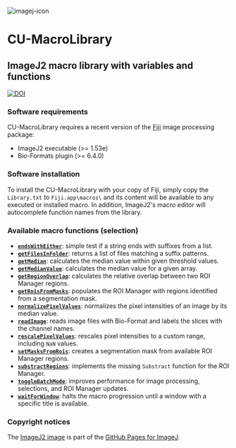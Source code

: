 ![imagej-icon](https://user-images.githubusercontent.com/19319377/120248289-bfaf7600-c233-11eb-92b1-7888bc28de61.png)

# CU-MacroLibrary
## ImageJ2 macro library with variables and functions
[![DOI](https://zenodo.org/badge/DOI/10.5281/zenodo.4885048.svg)](https://doi.org/10.5281/zenodo.4885048)

### Software requirements
CU-MacroLibrary requires a recent version of the [Fiji](https://fiji.sc/) image processing package:
* ImageJ2 executable (>= 1.53e)
* Bio-Formats plugin (>= 6.4.0)

### Software installation
To install the CU-MacroLibrary with your copy of Fiji, simply copy the `Library.txt`
to `Fiji.app\macros\` and its content will be available to any executed or installed macro.
In addition, ImageJ2's macro editor will autocomplete function names from the library.

### Available macro functions (selection)
* [**`endsWithEither`**](https://github.com/christianrickert/CU-MacroLibrary/blob/main/Library.txt#L91): simple test if a string ends with suffixes from a list.
* [**`getFilesInFolder`**](https://github.com/christianrickert/CU-MacroLibrary/blob/main/Library.txt#L150): returns a list of files matching a suffix patterns.
* [**`getMedian`**](https://github.com/christianrickert/CU-MacroLibrary/blob/main/Library.txt#L176): calculates the median value within given threshold values.
* [**`getMedianValue`**](https://github.com/christianrickert/CU-MacroLibrary/blob/main/Library.txt#L197): calculates the median value for a given array.
* [**`getRegionOverlap`**](https://github.com/christianrickert/CU-MacroLibrary/blob/main/Library.txt#L253): calculates the relative overlap between two ROI Manager regions.
* [**`getRoisFromMasks`**](https://github.com/christianrickert/CU-MacroLibrary/blob/main/Library.txt#L284): populates the ROI Manager with regions identified from a segmentation mask.
* [**`normalizePixelValues`**](https://github.com/christianrickert/CU-MacroLibrary/blob/main/Library.txt#L575): normalizes the pixel intensities of an image by its median value.
* [**`readImage`**](https://github.com/christianrickert/CU-MacroLibrary/blob/main/Library.txt#L605): reads image files with Bio-Format and labels the slices with the channel names.
* [**`rescalePixelValues`**](https://github.com/christianrickert/CU-MacroLibrary/blob/main/Library.txt#L684): rescales pixel intensities to a custom range, including `NaN` values.
* [**`setMasksFromRois`**](https://github.com/christianrickert/CU-MacroLibrary/blob/main/Library.txt#L753): creates a segmentation mask from available ROI Manager regions.
* [**`substractRegions`**](https://github.com/christianrickert/CU-MacroLibrary/blob/main/Library.txt#L829): implements the missing `Substract` function for the ROI Manager.
* [**`toggleBatchMode`**](https://github.com/christianrickert/CU-MacroLibrary/blob/main/Library.txt#L854): improves performance for image processing, selections, and ROI Manager updates.
* [**`waitForWindow`**](https://github.com/christianrickert/CU-MacroLibrary/blob/main/Library.txt#L962): halts the macro progression until a window with a specific title is available.

### Copyright notices
The [ImageJ2 image](https://github.com/imagej/imagej.github.io/blob/main/media/icons/imagej-shadow.png) is part of the [GitHub Pages for ImageJ](https://github.com/imagej/imagej.github.io).
